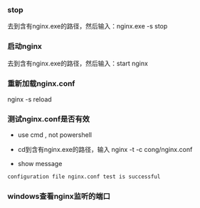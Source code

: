 

### stop

去到含有nginx.exe的路径，然后输入：nginx.exe -s stop

### 启动nginx

去到含有nginx.exe的路径，然后输入：start nginx

### 重新加载nginx.conf

nginx -s reload

### 测试nginx.conf是否有效

- use cmd , not powershell

- cd到含有nginx.exe的路径，输入 nginx -t -c cong/nginx.conf

- show message

```txt
configuration file nginx.conf test is successful 
```

### windows查看nginx监听的端口

